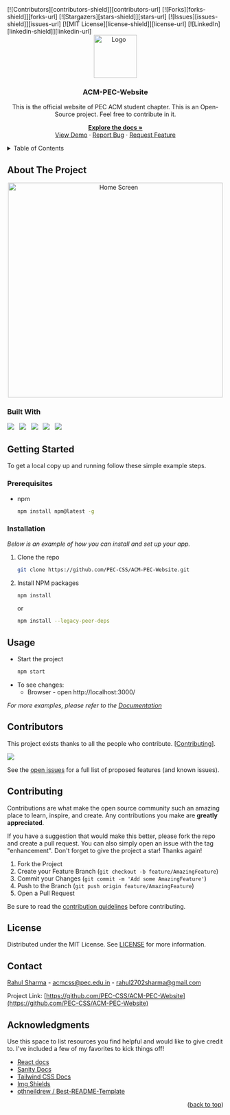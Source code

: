 <div id="top"></div>
<!-- Check 22 -->
<!-- PROJECT SHIELDS -->
[![Contributors][contributors-shield]][contributors-url]
[![Forks][forks-shield]][forks-url]
[![Stargazers][stars-shield]][stars-url]
[![Issues][issues-shield]][issues-url]
[![MIT License][license-shield]][license-url]
[![LinkedIn][linkedin-shield]][linkedin-url]

<!-- PROJECT LOGO -->
<br />
<div align="center">
  <a href="https://github.com/PEC-CSS/ACM-PEC-Website">
    <img src="public/pec_acm_logo.jpg" alt="Logo" width="100" height="100" />
  </a>

  <h3 align="center">ACM-PEC-Website</h3>

  <p align="center">
    <p>This is the official website of PEC ACM student chapter. This is an Open-Source project. Feel free to contribute in it.</p> 
    
  <a href="https://github.com/PEC-CSS/ACM-PEC-Website"><strong>Explore the docs »</strong></a>
    <br />
    <a href="https://pec-css.github.io/ACM-PEC-Website/">View Demo</a>
    ·
    <a href="https://github.com/PEC-CSS/ACM-PEC-Website/issues">Report Bug</a>
    ·
    <a href="https://github.com/PEC-CSS/ACM-PEC-Website/issues">Request Feature</a>
  </p>
</div>


<!-- TABLE OF CONTENTS -->
<details>
  <summary>Table of Contents</summary>
  <ol>
    <li>
        <a href="#about-the-project">About The Project</a>
        <ul>
          <li><a href="#built-with">Built With</a></li>
        </ul>
      </li>
      <li>
        <a href="#getting-started">Getting Started</a>
        <ul>
          <li><a href="#prerequisites">Prerequisites</a></li>
          <li><a href="#installation">Installation</a></li>
        </ul>
      </li>
      <li><a href="#usage">Usage</a></li>
      <li><a href="#roadmap">Roadmap</a></li>
      <li><a href="#contributing">Contributing</a></li>
      <li><a href="#license">License</a></li>
      <li><a href="#contact">Contact</a></li>
      <li><a href="#acknowledgments">Acknowledgments</a></li>
  </ol>
</details>



<!-- ABOUT THE PROJECT -->
## About The Project

<p align='middle'>
  <img src='public/homescreen.png' alt='Home Screen' width='500' />
</p>


### Built With
<a href="https://reactjs.org/"><img src="https://img.shields.io/badge/React-20232A?style=for-the-badge&logo=react&logoColor=61DAFB" /></a> &nbsp; 
<a href="https://reactrouter.com/en/main"><img src="https://img.shields.io/badge/React_Router-CA4245?style=for-the-badge&logo=react-router&logoColor=white" /></a> &nbsp;
<a href="https://react-redux.js.org/"><img src="https://img.shields.io/badge/Redux-593D88?style=for-the-badge&logo=redux&logoColor=white" /></a> &nbsp;
<a href="https://www.sanity.io/"><img src="https://img.shields.io/badge/Sanity-red?style=for-the-badge&logo=stripe&logoColor=white" /></a> &nbsp;
<a href="https://tailwindcss.com/"><img src="https://img.shields.io/badge/Tailwind_CSS-38B2AC?style=for-the-badge&logo=tailwind-css&logoColor=white" /></a> &nbsp;



<!-- GETTING STARTED -->
## Getting Started

To get a local copy up and running follow these simple example steps.

### Prerequisites

* npm
  ```sh
  npm install npm@latest -g
  ```

### Installation

_Below is an example of how you can install and set up your app._

<!-- 1. Get a free API Key at [https://example.com](https://example.com) -->
1. Clone the repo
   ```sh
   git clone https://github.com/PEC-CSS/ACM-PEC-Website.git
   ```
2. Install NPM packages
   ```sh
   npm install
   ```
   or
   ```sh
   npm install --legacy-peer-deps
   ```
<!-- 4. Enter your API in `config.js`
   ```js
   const API_KEY = 'ENTER YOUR API';
   ``` -->


<!-- USAGE EXAMPLES -->
## Usage

- Start the project
  ```sh
  npm start
  ```
- To see changes:
  - Browser - open http://localhost:3000/

_For more examples, please refer to the [Documentation](https://example.com)_



<!-- ROADMAP -->
<!-- ## Roadmap

- [x] Add Changelog
- [x] Add back to top links
- [ ] Add Additional Templates w/ Examples
- [ ] Add "components" document to easily copy & paste sections of the readme
- [ ] Multi-language Support
    - [ ] Chinese
    - [ ] Spanish -->
<!-- CONTRIBUTORS -->
## Contributors
This project exists thanks to all the people who contribute. [<a href="#contributing">Contributing</a>].

<a href="https://github.com/PEC-CSS/ACM-PEC-Website/graphs/contributors">
  <img src="https://contrib.rocks/image?repo=PEC-CSS/ACM-PEC-Website" />
</a>

See the [open issues](https://github.com/PEC-CSS/ACM-PEC-Website/issues) for a full list of proposed features (and known issues).



<!-- CONTRIBUTING -->
## Contributing

Contributions are what make the open source community such an amazing place to learn, inspire, and create. Any contributions you make are **greatly appreciated**.

If you have a suggestion that would make this better, please fork the repo and create a pull request. You can also simply open an issue with the tag "enhancement".
Don't forget to give the project a star! Thanks again!

1. Fork the Project
2. Create your Feature Branch (`git checkout -b feature/AmazingFeature`)
3. Commit your Changes (`git commit -m 'Add some AmazingFeature'`)
4. Push to the Branch (`git push origin feature/AmazingFeature`)
5. Open a Pull Request

Be sure to read the [contribution guidelines](CONTRIBUTING.md) before contributing.


<!-- LICENSE -->
## License

Distributed under the MIT License. See [LICENSE](LICENSE) for more information.

<!-- CONTACT -->
## Contact

[Rahul Sharma](https://rahulsharma.vercel.app/) - acmcss@pec.edu.in - rahul2702sharma@gmail.com

Project Link: [https://github.com/PEC-CSS/ACM-PEC-Website](https://github.com/PEC-CSS/ACM-PEC-Website)

<!-- ACKNOWLEDGMENTS -->
## Acknowledgments

Use this space to list resources you find helpful and would like to give credit to. I've included a few of my favorites to kick things off!

* [React docs](https://reactjs.org/)
* [Sanity Docs](https://www.sanity.io/)
* [Tailwind CSS Docs](https://tailwindcss.com/)
* [Img Shields](https://shields.io)
* [othneildrew / Best-README-Template](https://github.com/othneildrew/Best-README-Template)

<p align="right">(<a href="#top">back to top</a>)</p>




<!-- MARKDOWN LINKS & IMAGES -->
<!-- https://www.markdownguide.org/basic-syntax/#reference-style-links -->
[contributors-shield]: https://img.shields.io:/github/contributors/PEC-CSS/ACM-PEC-Website?style=for-the-badge
[contributors-url]: https://github.com/PEC-CSS/ACM-PEC-Website/graphs/contributors
[forks-shield]: https://img.shields.io/github/forks/PEC-CSS/ACM-PEC-Website?style=for-the-badge
[forks-url]: https://github.com/PEC-CSS/ACM-PEC-Website/network/members
[stars-shield]: https://img.shields.io/github/stars/PEC-CSS/ACM-PEC-Website?style=for-the-badge
[stars-url]: https://github.com/PEC-CSS/ACM-PEC-Website/stargazers
[issues-shield]: https://img.shields.io/github/issues/PEC-CSS/ACM-PEC-Website?style=for-the-badge
[issues-url]: https://github.com/PEC-CSS/ACM-PEC-Website/issues
[license-shield]: https://img.shields.io/github/license/PEC-CSS/ACM-PEC-Website?style=for-the-badge
[license-url]: https://github.com/PEC-CSS/ACM-PEC-Website/blob/master/LICENSE.txt
[linkedin-shield]: https://img.shields.io/badge/-LinkedIn-black.svg?style=for-the-badge&logo=linkedin&colorB=555
[linkedin-url]: https://www.linkedin.com/in/rahul5430/
[product-screenshot-loginScreen]: assets/loginScreen.gif
[product-screenshot-stockScreenAndWatchlist]: assets/stockScreenAndWatchlist.gif
[product-screenshot-aboutAndProfileScreen]: assets/aboutAndProfileScreen.gif
[product-screenshot-searchScreen]: assets/searchScreen.gif
